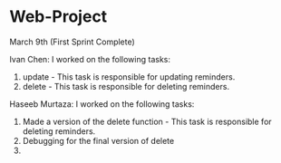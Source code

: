 # Web-Project

March 9th (First Sprint Complete)

Ivan Chen:
I worked on the following tasks:
1. update - This task is responsible for updating reminders.
2. delete - This task is responsible for deleting reminders.

Haseeb Murtaza:
I worked on the following tasks:
1. Made a version of the delete function - This task is responsible for deleting reminders.
2. Debugging for the final version of delete 
3. 



